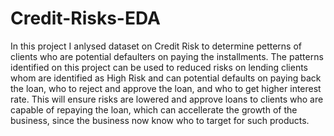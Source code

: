 # Credit-Risks-EDA
In this project I anlysed dataset on Credit Risk to determine petterns of clients who are potential defaulters on paying the installments. The patterns identified on this project can be used to reduced risks on lending clients whom are identified as High Risk and can potential defaults on paying back the loan, who to reject and approve the loan, and who to get higher interest rate. This will ensure risks are lowered and approve loans to clients who are capable of repaying the loan, which can accellerate the growth of the business, since the business now know who to target for such products.
